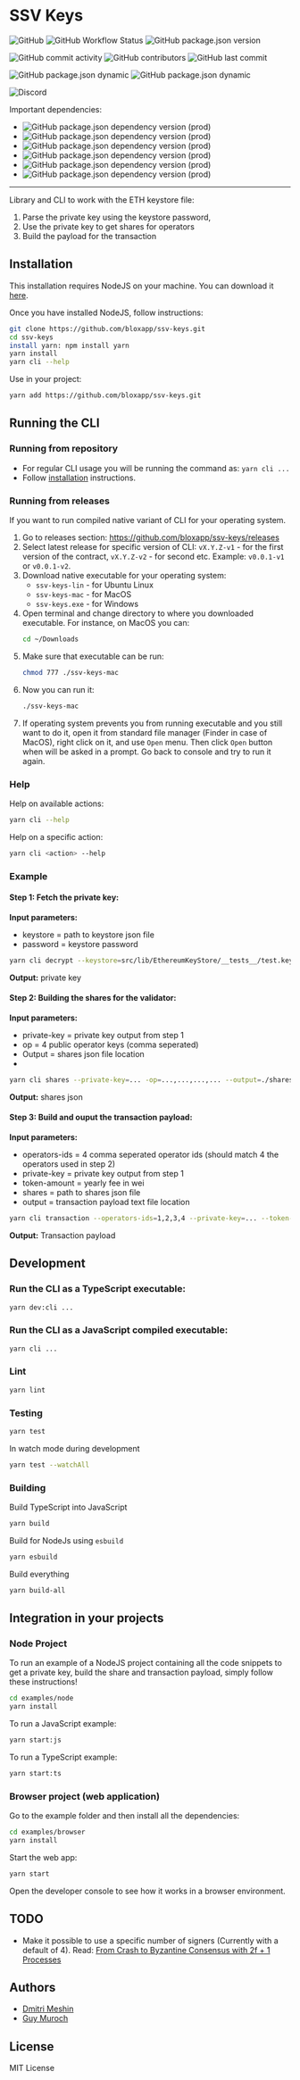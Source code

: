 # SSV Keys

![GitHub](https://img.shields.io/github/license/bloxapp/ssv-keys)
![GitHub Workflow Status](https://img.shields.io/github/workflow/status/bloxapp/ssv-keys/Lint%20and%20test)
![GitHub package.json version](https://img.shields.io/github/package-json/v/bloxapp/ssv-keys)

![GitHub commit activity](https://img.shields.io/github/commit-activity/y/bloxapp/ssv-keys)
![GitHub contributors](https://img.shields.io/github/contributors/bloxapp/ssv-keys)
![GitHub last commit](https://img.shields.io/github/last-commit/bloxapp/ssv-keys)

![GitHub package.json dynamic](https://img.shields.io/github/package-json/keywords/bloxapp/ssv-keys)
![GitHub package.json dynamic](https://img.shields.io/github/package-json/author/bloxapp/ssv-keys)

![Discord](https://img.shields.io/discord/723834989506068561?style=for-the-badge&label=Ask%20for%20support&logo=discord&logoColor=white)

Important dependencies:

* ![GitHub package.json dependency version (prod)](https://img.shields.io/github/package-json/dependency-version/bloxapp/ssv-keys/web3?style=social)
* ![GitHub package.json dependency version (prod)](https://img.shields.io/github/package-json/dependency-version/bloxapp/ssv-keys/bls-eth-wasm?style=social)
* ![GitHub package.json dependency version (prod)](https://img.shields.io/github/package-json/dependency-version/bloxapp/ssv-keys/bls-signatures?style=social)
* ![GitHub package.json dependency version (prod)](https://img.shields.io/github/package-json/dependency-version/bloxapp/ssv-keys/eth2-keystore-js?style=social)
* ![GitHub package.json dependency version (prod)](https://img.shields.io/github/package-json/dependency-version/bloxapp/ssv-keys/ethereumjs-util?style=social)
* ![GitHub package.json dependency version (prod)](https://img.shields.io/github/package-json/dependency-version/bloxapp/ssv-keys/ethereumjs-wallet?style=social)

---

Library and CLI to work with the ETH keystore file:
1. Parse the private key using the keystore password,
2. Use the private key to get shares for operators
3. Build the payload for the transaction


## Installation

This installation requires NodeJS on your machine.
You can download it [here](https://nodejs.org/en/download/).

Once you have installed NodeJS, follow instructions:

```bash
git clone https://github.com/bloxapp/ssv-keys.git
cd ssv-keys
install yarn: npm install yarn
yarn install
yarn cli --help
```

Use in your project:

```bash
yarn add https://github.com/bloxapp/ssv-keys.git
```

## Running the CLI

### Running from repository

- For regular CLI usage you will be running the command as: `yarn cli ...`
- Follow [installation](#Installation) instructions.

### Running from releases

If you want to run compiled native variant of CLI for your operating system.

1. Go to releases section: https://github.com/bloxapp/ssv-keys/releases
2. Select latest release for specific version of CLI: `vX.Y.Z-v1` - for the first version of the contract, `vX.Y.Z-v2` - for second etc.
   Example: `v0.0.1-v1` or `v0.0.1-v2`.
3. Download native executable for your operating system:
   * `ssv-keys-lin` - for Ubuntu Linux
   * `ssv-keys-mac` - for MacOS
   * `ssv-keys.exe` - for Windows
4. Open terminal and change directory to where you downloaded executable. For instance, on MacOS you can:
   ```bash
   cd ~/Downloads
   ```
5. Make sure that executable can be run:
   ```bash
   chmod 777 ./ssv-keys-mac
   ```
6. Now you can run it:
   ```bash
   ./ssv-keys-mac
   ```
7. If operating system prevents you from running executable and you still want to do it, open it from
   standard file manager (Finder in case of MacOS), right click on it, and use `Open` menu. Then click `Open` button
   when will be asked in a prompt. Go back to console and try to run it again.

### Help

Help on available actions:

```bash
yarn cli --help
```

Help on a specific action:

```bash
yarn cli <action> --help
```


### Example

#### Step 1: Fetch the private key:

**Input parameters:**

- keystore = path to keystore json file
- password = keystore password

```bash
yarn cli decrypt --keystore=src/lib/EthereumKeyStore/__tests__/test.keystore.json --password=testtest
```

**Output:**  private key

#### Step 2: Building the shares for the validator:

**Input parameters:**

- private-key = private key output from step 1
- op = 4 public operator keys (comma seperated)
- Output = shares json file location
-
```bash
yarn cli shares --private-key=... -op=...,...,...,... --output=./shares.json
```

**Output:** shares json

#### Step 3: Build and ouput the transaction payload:
**Input parameters:**
- operators-ids = 4 comma seperated operator ids (should match 4 the operators used in step 2)
- private-key = private key output from step 1
- token-amount = yearly fee in wei
- shares = path to shares json file
- output = transaction payload text file location

```bash
yarn cli transaction --operators-ids=1,2,3,4 --private-key=... --token-amount=1234567890 --shares=./shares.json --output=./payload.txt
```

**Output:**  Transaction payload

## Development

### Run the CLI as a TypeScript executable:

```bash
yarn dev:cli ...
```

### Run the CLI as a JavaScript compiled executable:

```bash
yarn cli ...
```

### Lint

```bash
yarn lint
```

### Testing

```bash
yarn test
```

In watch mode during development

```bash
yarn test --watchAll
```

### Building

Build TypeScript into JavaScript

```bash
yarn build
```

Build for NodeJs using `esbuild`

```bash
yarn esbuild
```

Build everything

```bash
yarn build-all
```

## Integration in your projects

### Node Project

To run an example of a NodeJS project containing all the code snippets to get a private key, build the share and transaction payload, simply follow these instructions!

```bash
cd examples/node
yarn install
```

To run a JavaScript example:

```bash
yarn start:js
```

To run a TypeScript example:

```bash
yarn start:ts
```

### Browser project (web application)

Go to the example folder and then install all the dependencies:

```bash
cd examples/browser
yarn install
```

Start the web app:

```bash
yarn start
```

Open the developer console to see how it works in a browser environment.

## TODO

* Make it possible to use a specific number of signers (Currently with a default of 4).
  Read: [From Crash to Byzantine Consensus with 2f + 1 Processes](https://www.gsd.inesc-id.pt/~mpc/pubs/bc2f+1.pdf)

## Authors

* [Dmitri Meshin](https://github.com/meshin-blox)
* [Guy Muroch](https://github.com/guym-blox)

## License

MIT License
